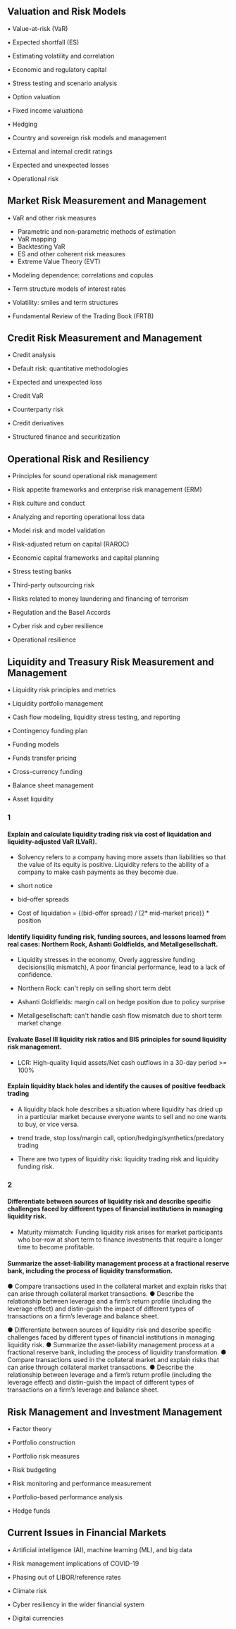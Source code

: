 ## Valuation and Risk Models

• Value-at-risk (VaR)

• Expected shortfall (ES)

• Estimating volatility and correlation

• Economic and regulatory capital

• Stress testing and scenario analysis

• Option valuation

• Fixed income valuationa

• Hedging

• Country and sovereign risk models and management

• External and internal credit ratings

• Expected and unexpected losses

• Operational risk

## Market Risk Measurement and Management

• VaR and other risk measures

- Parametric and non-parametric methods of estimation
- VaR mapping
- Backtesting VaR
- ES and other coherent risk measures
- Extreme Value Theory (EVT)

• Modeling dependence: correlations and copulas

• Term structure models of interest rates

• Volatility: smiles and term structures

• Fundamental Review of the Trading Book (FRTB)

## Credit Risk Measurement and Management

• Credit analysis

• Default risk: quantitative methodologies

• Expected and unexpected loss

• Credit VaR

• Counterparty risk

• Credit derivatives

• Structured finance and securitization

## Operational Risk and Resiliency

• Principles for sound operational risk management

• Risk appetite frameworks and enterprise risk management (ERM)

• Risk culture and conduct

• Analyzing and reporting operational loss data

• Model risk and model validation

• Risk-adjusted return on capital (RAROC)

• Economic capital frameworks and capital planning

• Stress testing banks

• Third-party outsourcing risk

• Risks related to money laundering and financing of terrorism

• Regulation and the Basel Accords

• Cyber risk and cyber resilience

• Operational resilience


## Liquidity and Treasury Risk Measurement and Management

• Liquidity risk principles and metrics

• Liquidity portfolio management

• Cash flow modeling, liquidity stress testing, and reporting

• Contingency funding plan

• Funding models

• Funds transfer pricing

• Cross-currency funding

• Balance sheet management

• Asset liquidity

### 1
#### Explain and calculate liquidity trading risk via cost of liquidation and liquidity-adjusted VaR (LVaR).
- Solvency refers to a company having more assets than liabilities so that the value of its equity is positive. Liquidity refers to the ability of a company to make cash payments as they become due. 
- short notice
- bid–offer spreads

- Cost of liquidation = {(bid-offer spread) / (2* mid-market price)}  * position


#### Identify liquidity funding risk, funding sources, and lessons learned from real cases: Northern Rock, Ashanti Goldfields, and Metallgesellschaft.
-  Liquidity stresses in the economy,  Overly aggressive funding decisions(liq mismatch), A poor financial performance, lead to a lack of confidence. 

- Northern Rock: can't reply on selling short term debt
- Ashanti Goldfields: margin call on hedge position due to policy surprise
- Metallgesellschaft: can't handle cash flow mismatch due to short term market change

#### Evaluate Basel III liquidity risk ratios and BIS principles for sound liquidity risk management.

- LCR: High-quality liquid assets/Net cash outflows in a 30-day period >= 100%

#### Explain liquidity black holes and identify the causes of positive feedback trading


- A liquidity black hole describes a situation where liquidity has dried up in a particular market because everyone wants to sell and no one wants to buy, or vice versa.

- trend trade, stop loss/margin call, option/hedging/synthetics/predatory trading
- There are two types of liquidity risk: liquidity trading risk and liquidity funding risk.

### 2

#### Differentiate between sources of liquidity risk and describe specific challenges faced by different types of financial institutions in managing liquidity risk.

- Maturity mismatch: Funding liquidity risk arises for market participants who bor-row at short term to finance investments that require a longer time to become profitable.



#### Summarize the asset-liability management process at a fractional reserve bank, including the process of liquidity transformation.



● Compare transactions used in the collateral market and explain risks that can arise through collateral market transactions.
● Describe the relationship between leverage and a firm’s return profile (including the leverage effect) and distin-guish the impact of different types of transactions on a firm’s leverage and balance sheet.

● Differentiate between sources of liquidity risk and describe specific challenges faced by different types of financial institutions in managing liquidity risk.
● Summarize the asset-liability management process at a fractional reserve bank, including the process of liquidity transformation.
● Compare transactions used in the collateral market and explain risks that can arise through collateral market transactions.
● Describe the relationship between leverage and a firm’s return profile (including the leverage effect) and distin-guish the impact of different types of transactions on a firm’s leverage and balance sheet.


## Risk Management and Investment Management

• Factor theory

• Portfolio construction

• Portfolio risk measures

• Risk budgeting

• Risk monitoring and performance measurement

• Portfolio-based performance analysis

• Hedge funds

## Current Issues in Financial Markets

• Artificial intelligence (AI), machine learning (ML), and big data

• Risk management implications of COVID-19

• Phasing out of LIBOR/reference rates

• Climate risk

• Cyber resiliency in the wider financial system

• Digital currencies







